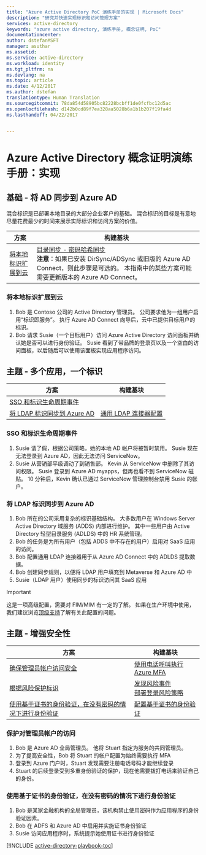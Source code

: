 ```yaml
---
title: "Azure Active Directory PoC 演练手册的实现 | Microsoft Docs"
description: "研究并快速实现标识和访问管理方案"
services: active-directory
keywords: "azure active directory, 演练手册, 概念证明, PoC"
documentationcenter: 
author: dstefanMSFT
manager: asuthar
ms.assetid: 
ms.service: active-directory
ms.workload: identity
ms.tgt_pltfrm: na
ms.devlang: na
ms.topic: article
ms.date: 4/12/2017
ms.author: dstefan
translationtype: Human Translation
ms.sourcegitcommit: 78da854d58905bc82228bcbff1de0fcfbc12d5ac
ms.openlocfilehash: d142b0cd89f7ea328aa5028b6a1b1b207f19fa4d
ms.lasthandoff: 04/22/2017


---
```

# <a name="azure-active-directory-proof-of-concept-playbook-implementation"></a>Azure Active Directory 概念证明演练手册：实现

## <a name="foundation---syncing-ad-to-azure-ad"></a>基础 - 将 AD 同步到 Azure AD 

混合标识是已部署本地目录的大部分企业客户的基础。 混合标识的目标是有意地尽量花费最少的时间来展示实际标识和访问方案的价值。 

| 方案 | 构建基块| 
| --- | --- |  
| [将本地标识扩展到云](#extending-your-on-premises-identity-to-the-cloud) | [目录同步 - 密码哈希同步](active-directory-playbook-building-blocks.md#directory-synchronization---password-hash-sync-phs---new-installation) <br/>**注意**：如果已安装 DirSync/ADSync 或旧版的 Azure AD Connect，则此步骤是可选的。 本指南中的某些方案可能需要更新版本的 Azure AD Connect。

### <a name="extending-your-on-premises-identity-to-the-cloud"></a>将本地标识扩展到云 

1. Bob 是 Contoso 公司的 Active Directory 管理员。 公司要求他为一组用户启用“标识即服务”。 执行 Azure AD Connect 向导后，云中已提供目标用户的标识。 
2. Bob 请求 Susie（一个目标用户）访问 Azure Active Directory 访问面板并确认她是否可以进行身份验证。 Susie 看到了带品牌的登录页以及一个空白的访问面板，以后随后可以使用该面板实现应用程序访问。

## <a name="theme---lots-of-apps-one-identity"></a>主题 - 多个应用，一个标识

| 方案 | 构建基块| 
| --- | --- |  
| [SSO 和标识生命周期事件](#sso-and-identity-lifecycle-events) |  |
| [将 LDAP 标识同步到 Azure AD](#synchronize-ldap-identities-to-azure-ad) |  [通用 LDAP 连接器配置](active-directory-playbook-building-blocks.md#generic-ldap-connector-configuration) |

### <a name="sso-and-identity-lifecycle-events"></a>SSO 和标识生命周期事件

1. Susie 请了假，根据公司策略，她的本地 AD 帐户将被暂时禁用。 Susie 现在无法登录到 Azure AD，因此无法访问 ServiceNow。 
2. Susie 从营销部平级调动了到销售部。 Kevin 从 ServiceNow 中删除了其访问权限。 Susie 登录到 Azure AD myapps，但再也看不到 ServiceNow 磁贴。 10 分钟后，Kevin 确认已通过 ServiceNow 管理控制台禁用 Susie 的帐户。


### <a name="synchronize-ldap-identities-to-azure-ad"></a>将 LDAP 标识同步到 Azure AD

1. Bob 所在的公司采用复杂的标识基础结构。 大多数用户在 Windows Server Active Directory 域服务 (ADDS) 内部进行维护。 其中一些用户由 Active Directory 轻型目录服务 (ADLDS) 中的 HR 系统管理。
2. Bob 的任务是为所有用户（包括 ADDS 中不存在的用户）启用对 SaaS 应用的访问。
3. Bob 配置通用 LDAP 连接器用于从 Azure AD Connect 中的 ADLDS 提取数据。
4. Bob 创建同步规则，以便将 LDAP 用户填充到 Metaverse 和 Azure AD 中
5. Susie（LDAP 用户）使用同步的标识访问其 SaaS 应用



> [!IMPORTANT] 
> 这是一项高级配置，需要对 FIM/MIM 有一定的了解。 如果在生产环境中使用，我们建议浏览[顶级支持](https://support.microsoft.com/zh-cn/premier)了解有关此配置的问题。



## <a name="theme---increase-your-security"></a>主题 - 增强安全性 

| 方案 | 构建基块| 
| --- | --- |  
| [确保管理员帐户访问安全](#secure-administrator-account-access) | [使用电话呼叫执行 Azure MFA](active-directory-playbook-building-blocks.md#azure-multi-factor-authentication-with-phone-calls) |
| [根据风险保护标识](#protect-identities-based-on-risk) | [发现风险事件](active-directory-playbook-building-blocks.md#discovering-risk-events) <br/>[部署登录风险策略](active-directory-playbook-building-blocks.md#deploying-sign-in-risk-policies) |
| [使用基于证书的身份验证，在没有密码的情况下进行身份验证](#authenticate-without-passwords-using-certificate-based-authentication) | [配置基于证书的身份验证](active-directory-playbook-building-blocks.md#configuring-certificate-based-authentication)

### <a name="secure-administrator-account-access"></a>保护对管理员帐户的访问

1. Bob 是 Azure AD 全局管理员。 他将 Stuart 指定为服务的共同管理员。 
2. 为了提高安全性，Bob 将 Stuart 的帐户配置为始终需要执行 MFA
3. 登录到 Azure 门户时，Stuart 发现需要注册电话号码才能继续登录
4. Stuart 的后续登录受到多重身份验证的保护，现在他需要拨打电话来验证自己的身份。

### <a name="authenticate-without-passwords-using-certificate-based-authentication"></a>使用基于证书的身份验证，在没有密码的情况下进行身份验证

1. Bob 是某家金融机构的全局管理员，该机构禁止使用密码作为应用程序的身份验证因素。
2. Bob 在 ADFS 和 Azure AD 中启用并实施证书身份验证
3. Susie 访问应用程序时，系统提示她使用证书进行身份验证

[!INCLUDE [active-directory-playbook-toc](../../includes/active-directory-playbook-steps.md)]


